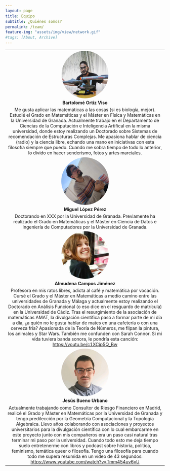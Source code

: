 ```yaml
---
layout: page
title: Equipo
subtitle: ¿Quiénes somos?
permalink: /team/
feature-img: "assets/img/view/network.gif"
#tags: [About, Archive]
---
```

<style>
#avatar {border-radius: 50%;}
table {width: 100%; margin: 0 auto; border-color: white}
tr {border-color: white}
td {text-align: center; vertical-align: middle; border-color: white}
td.center {text-align: center; vertical-align: middle;}
</style>

<table>
<tr><td>
<a href="https://twitter.com/bortizmath" target="_blank"><img id="avatar" src="https://raw.githubusercontent.com/thefluxions/thefluxions.github.io/master/assets/img/avatars/profile_bart.jpg" height="150" align="center"></a>
</td></tr>
<tr><td>
<b>Bartolomé Ortiz Viso</b>
</td></tr>
<tr><td>
Me gusta aplicar las matemáticas a las cosas (si es biología, mejor). Estudié el Grado en Matemáticas y el Máster en Física y Matemáticas en la Universidad de Granada. Actualmente trabajo en el Departamento de Ciencias de la Computación e Inteligencia Artifical en la misma universidad, donde estoy realizando un Doctorado sobre Sistemas de recomendación de Estructuras Complejas. Me apasiona hablar de ciencia (radio) y la ciencia libre, echando una mano en iniciativas con esta filosofía siempre que puedo. Cuando me sobra tiempo de todo lo anterior, lo divido en hacer senderismo, fotos y artes marciales. 
</td></tr>
<tr><td>
<a href="https://twitter.com/wizmik12" target="_blank"><img id="avatar" src="https://raw.githubusercontent.com/thefluxions/thefluxions.github.io/master/assets/img/avatars/profile_mike.jpg" height="150" align="center"></a>
</td></tr>
<tr><td>
<b>Miguel López Pérez</b>
</td></tr>
<tr><td>
Doctorando en XXX por la Universidad de Granada. Previamente ha realizado el Grado en Matemáticas y el Máster en Ciencia de Datos e Ingeniería de Computadores por la Universidad de Granada.
</td></tr>
<tr><td>
<a href="https://instagram.com/alexsrndpty" target="_blank"><img id="avatar" src="https://raw.githubusercontent.com/thefluxions/thefluxions.github.io/master/assets/img/avatars/profile_almu.jpg" height="150" align="center"></a>
</td></tr>
<tr><td>
<b>Almudena Campos Jiménez</b>
</td></tr>
<tr><td>
Profesora en mis ratos libres, adicta al café y matemática por vocación. Cursé el Grado y el Máster en Matemáticas a medio camino entre las universidades de Granada y Málaga y actualmente estoy realizando el Doctorado en Análisis Funcional (o eso dice en el resguardo de matrícula) en la Universidad de Cádiz. Tras el resurgimiento de la asociación de matemáticas AMAT, la divulgación científica pasó a formar parte de mi día a día, ¿a quién no le gusta hablar de mates en una cafetería o con una cerveza fría? Apasionada de la Teoría de Números, me flipan la pintura, los animales y Star Wars. También me confunden con Sarah Connor. Si mi vida tuviera banda sonora, le pondría esta canción: <a href="https://youtu.be/c1XCjp5Q_Bw" target="_blank">https://youtu.be/c1XCjp5Q_Bw</a>
</td></tr>
<tr><td>
<a href="https://twitter.com/buenourbano" target="_blank"><img id="avatar" src="https://raw.githubusercontent.com/thefluxions/thefluxions.github.io/master/assets/img/avatars/profile_yis.jpg" height="150" align="center"></a>
</td></tr>
<tr><td>
<b>Jesús Bueno Urbano</b>
</td></tr>
<tr><td>
Actualmente trabajando como Consultor de Riesgo Financiero en Madrid, realicé el Grado y Máster en Matemáticas por la Universidad de Granada y tengo predilección por la Geometría Computacional y la Topología Algebraica. Llevo años colaborando con asociaciones y proyectos universitarios para la divulgación científica con lo cual embarcarme en este proyecto junto con mis compañeros era un paso casi natural tras terminar mi paso por la universidad. Cuando todo esto me deja tiempo suelo entretenerme con libros y podcast sobre historia, política, feminismo, temática queer o filosofía. Tengo una filosofía para cuando todo me supera resumida en un vídeo de 43 segundos: <a href="https://www.youtube.com/watch?v=Tmm454uv6vU" target="_blank">https://www.youtube.com/watch?v=Tmm454uv6vU</a>
</td></tr>
</table>
